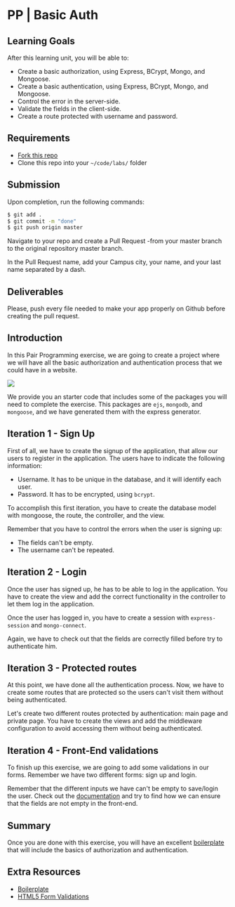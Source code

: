 # PP | Basic Auth

## Learning Goals

After this learning unit, you will be able to:

- Create a basic authorization, using Express, BCrypt, Mongo, and Mongoose.
- Create a basic authentication, using Express, BCrypt, Mongo, and Mongoose.
- Control the error in the server-side.
- Validate the fields in the client-side.
- Create a route protected with username and password.

## Requirements

- [Fork this repo](https://guides.github.com/activities/forking/)
- Clone this repo into your `~/code/labs/` folder

## Submission

Upon completion, run the following commands:

```bash
$ git add .
$ git commit -m "done"
$ git push origin master
```

Navigate to your repo and create a Pull Request -from your master branch to the original repository master branch.

In the Pull Request name, add your Campus city, your name, and your last name separated by a dash.

## Deliverables

Please, push every file needed to make your app properly on Github before creating the pull request.

## Introduction

In this Pair Programming exercise, we are going to create a project where we will have all the basic authorization and authentication process that we could have in a website.

![](https://s3-eu-west-1.amazonaws.com/ih-materials/uploads/upload_dc768775637b02ee201ec3412eaf7bee.png)

We provide you an starter code that includes some of the packages you will need to complete the exercise. This packages are `ejs`, `mongodb`, and `mongoose`, and we have generated them with the express generator.

## Iteration 1 - Sign Up

First of all, we have to create the signup of the application, that allow our users to register in the application. The users have to indicate the following information:

- Username. It has to be unique in the database, and it will identify each user.
- Password. It has to be encrypted, using `bcrypt`.

To accomplish this first iteration, you have to create the database model with mongoose, the route, the controller, and the view.

Remember that you have to control the errors when the user is signing up:

- The fields can't be empty.
- The username can't be repeated.

## Iteration 2 - Login

Once the user has signed up, he has to be able to log in the application. You have to create the view and add the correct functionality in the controller to let them log in the application.

Once the user has logged in, you have to create a session with `express-session` and `mongo-connect`.

Again, we have to check out that the fields are correctly filled before try to authenticate him.

## Iteration 3 - Protected routes

At this point, we have done all the authentication process. Now, we have to create some routes that are protected so the users can't visit them without being authenticated.

Let's create two different routes protected by authentication: main page and private page. You have to create the views and add the middleware configuration to avoid accessing them without being authenticated.

## Iteration 4 - Front-End validations

To finish up this exercise, we are going to add some validations in our forms. Remember we have two different forms: sign up and login.

Remember that the different inputs we have can't be empty to save/login the user. Check out the [documentation](https://developer.mozilla.org/en-US/docs/Learn/HTML/Forms/Data_form_validation) and try to find how we can ensure that the fields are not empty in the front-end.

## Summary

Once you are done with this exercise, you will have an excellent [boilerplate](https://en.wikipedia.org/wiki/Boilerplate_code) that will include the basics of authorization and authentication.

## Extra Resources

- [Boilerplate](https://en.wikipedia.org/wiki/Boilerplate_code)
- [HTML5 Form Validations](http://www.the-art-of-web.com/html/html5-form-validation/)
